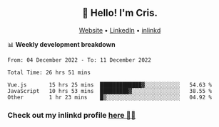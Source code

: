 
<h2 align="center">👋 Hello! I'm Cris.</h2>
<p align="center">
  <a href="https://www.criscunas.dev">Website</a> •
  <a href="https://www.linkedin.com/in/cristophercunas/">LinkedIn</a> •
  <a href="https://www.inlinkd.app">inlinkd</a>
  
</p>


📊 **Weekly development breakdown**
<!--START_SECTION:waka-->

```text
From: 04 December 2022 - To: 11 December 2022

Total Time: 26 hrs 51 mins

Vue.js       15 hrs 25 mins  █████████████▓░░░░░░░░░░░   54.63 %
JavaScript   10 hrs 53 mins  █████████▓░░░░░░░░░░░░░░░   38.55 %
Other        1 hr 23 mins    █▒░░░░░░░░░░░░░░░░░░░░░░░   04.92 %
```

<!--END_SECTION:waka-->

<div> 
  <h3>Check out my inlinkd profile
  <a href="https://www.inlinkd.app/link/cristophercunas">here 👨‍💻</a>
  </h3>
</div>
